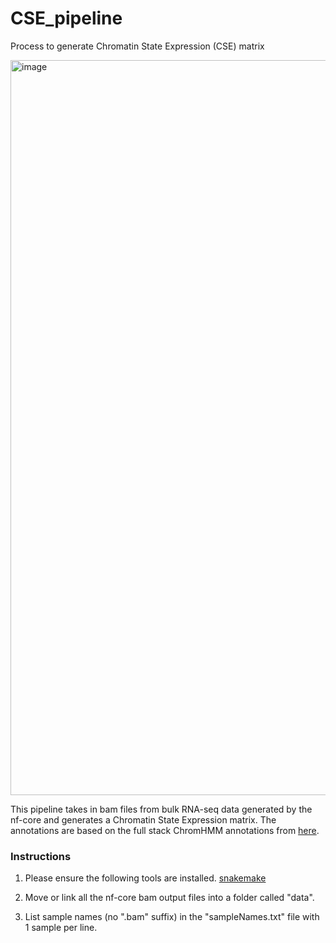 # CSE_pipeline

Process to generate Chromatin State Expression (CSE) matrix

<img width="1176" alt="image" src="https://github.com/fw262/CSE_pipeline/assets/56937181/f7aa17b6-b402-4343-bbc7-19554d5146f4">

This pipeline takes in bam files from bulk RNA-seq data generated by the nf-core and generates a Chromatin State Expression matrix. The annotations are based on the full stack ChromHMM annotations from [here](https://github.com/ernstlab/full_stack_ChromHMM_annotations/tree/main).

### Instructions
1) Please ensure the following tools are installed.
[snakemake](https://snakemake.readthedocs.io/en/stable/)



3) Move or link all the nf-core bam output files into a folder called "data".
4) List sample names (no ".bam" suffix) in the "sampleNames.txt" file with 1 sample per line.
